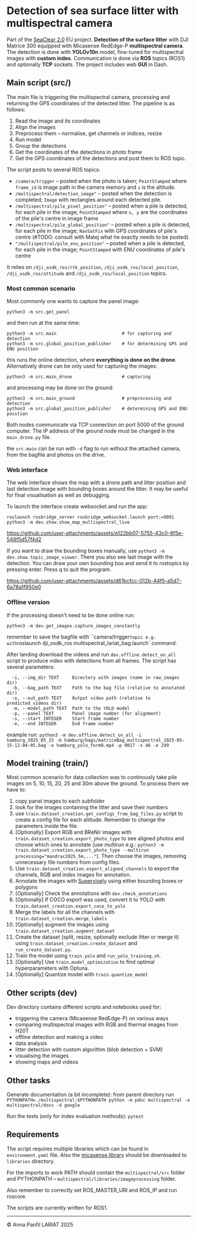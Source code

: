 # Detection of sea surface litter with multispectral camera

Part of the [SeaClear 2.0](https://www.seaclear2.eu/) EU project. **Detection of the surface litter** with DJI Matrice 300 equipped with Micasense RedEdge-P **multispectral camera**. The detection is done with **YOLOv10n** model, fine-tuned for multispectral images with **custom index**. Communication is done via **ROS** topics (ROS1) and optionally **TCP** sockets. The project includes web **GUI** in Dash. 

## Main script (src/)
The main file is triggering the multispectral camera, processing and returning the GPS coordinates of
the detected litter. The pipeline is as follows:
1. Read the image and its coordinates
2. Align the images
3. Preprocess them – normalise, get channels or indices, resize
4. Run model
5. Group the detections
6. Get the coordinates of the detections in photo frame
7. Get the GPS coordinates of the detections and post them to ROS topic.

The script posts to several ROS topics:
- `/camera/trigger` – posted when the photo is taken; `PointStamped` where `frame_id` is image path in the camera memory and `z` is the altitude.
- `/multispectral/detection_image"` – posted when the detection is completed; `Image` with rectangles around each detected pile.
- `/multispectral/pile_pixel_position"` – posted when a pile is detected, for each pile in the image; `PointStamped` where `x, y` are the coordinates of the pile's centre in image frame
- `/multispectral/pile_global_position"` – posted when a pile is detected, for each pile in the image; `NavSatFix` with GPS coordinates of pile's centre (#TODO: consult with Matej what he exactly needs to be posted).
- `"/multispectral/pile_enu_position"` – posted when a pile is detected, for each pile in the image; `PointStamped` with ENU coordinates of pile's centre

It relies on `/dji_osdk_ros/rtk_position`, `/dji_osdk_ros/local_position`, `/dji_osdk_ros/attitude` and `/dji_osdk_ros/local_position` topics.

### Most common scenario
Most commonly one wants to capture the panel image:
```
python3 -m src.get_panel
```

and then run at the same time:
```
python3 -m src.main                         # for capturing and detection
python3 -m src.global_position_publisher    # for determining GPS and ENU position
```

this runs the online detection, where **everything is done on the drone**. Alternatively drone can be only used for capturing the images:
```
python3 -m src.main_drone                   # capturing
```

and processing may be done on the ground:
```
python3 -m src.main_ground                  # preprocessing and detection
python3 -m src.global_position_publisher    # determining GPS and ENU position
```

Both nodes communicate via TCP connection on port 5000 of the ground computer. The IP address of the ground node must be changed in the `main_drone.py` file.

the `src.main` can be run with `-d` flag to run without the attached camera, from the bagfile and photos on the drive.

### Web interface
The web interface shows the map with a drone path and litter position and last detection image with bounding boxes around the litter.
It may be useful for final visualisation as well as debugging. 

To launch the interface create websocket and run the app:
```
roslaunch rosbridge_server rosbridge_websocket.launch port:=9091
python3 -m dev.show.show_map_multispectral_live
```

https://github.com/user-attachments/assets/e122bb07-5755-43c0-8f5e-548f5d57f4d2

If you want to draw the bounding boxes manually, use `python3 -m dev.show.topic_image_viewer`. There you also see last image with the detection. You can draw your own bounding box and send it to rostopics by pressing enter. Press q to quit the program.

https://github.com/user-attachments/assets/d61bcfcc-012b-44f5-a5d7-6a78a1f950e0


### Offline version
If the processing doesn't need to be done online run:
```
python3 -m dev.get_images.capture_images_constantly
```
remember to save the bagfile with ``camera/trigger` topic e.g. with `roslaunch dji_osdk_ros multispectral_lariat_bag.launch` command.

After landing download the videos and run `dev.offline.detect_on_all` script to produce video with detections from all frames. The script has several parameters:
```
  -i, --img_dir TEXT     Directory with images (name in raw_images dir)
  -b, --bag_path TEXT    Path to the bag file (relative to annotated dir)
  -o, --out_path TEXT    Output video path (relative to predicted_videos dir)
  -m, --model_path TEXT  Path to the YOLO model
  -p, --panel TEXT       Panel image number (for alignment)
  -s, --start INTEGER    Start frame number
  -e, --end INTEGER      End frame number
```
example run: `python3 -m dev.offline.detect_on_all -i hamburg_2025_05_15 -b hamburg/bags/matriceBag_multispectral_2025-05-15-12-04-05.bag -o hamburg_yolo_form8.mp4 -p 0017 -s 46 -e 299`

## Model training (train/)

Most common scenario for data collection was to continously take pile images on 5, 10, 15, 20, 25 and 30m above the ground. To process them we have to:
1. copy panel images to each subfolder
1. look for the images containing the litter and save their numbers
1. use `train.dataset_creation.get_configs_from_bag_files.py` script to create a config file for each altitude. Remember to change the parameters inside the file.
1. [Optionally] Export RGB and BReNir images with `train.dataset_creation.export_photo_type` to see aligned photos and choose which ones to annotate (use multirun e.g.: `python3 -m train.dataset_creation.export_photo_type --multirun processing="mandrac2025_5m,..."`). Then choose the images, removing unnecessary file numbers from config files.
1. Use `train.dataset_creation.export_aligned_channels` to export the channels, RGB and
index images for annotation.
1. Annotate the images with [Supervisely](https://app.supervisely.com/projects/) using either bounding boxes or polygons
1. [Optionally] Check the annotations with `dev.check_annotations`
1. [Optionally] If COCO export was used, convert it to YOLO with `train.dataset_creation.export_coco_to_yolo`
1. Merge the labels for all the channels with `train.dataset_creation.merge_labels`
1. [Optionally] augment the images using `train.dataset_creation.augment_dataset`
1. Create the dataset (split, resize, optionally exclude litter or merge it) using `train.dataset_creation.create_dataset` and `run_create_dataset.py`.
1. Train the model using `train.yolo` and `run_yolo_training.sh`.
1. [Optionally] Use `train.model_optimization` to find optimal hyperparameters with Optuna.
1. [Optionally] Quantize model with `train.quantize_model`

## Other scripts (dev\)
Dev directory contains different scripts and notebooks used for:
- triggering the camera (Micasense RedEdge-P) on various ways
- comparing multispectral images with RGB and thermal images from H20T
- offline detection and making a video
- data analysis
- litter detection with custom algorithm (blob detection + SVM)
- visualising the images
- showing maps and videos


## Other tasks

Generate documentation (a bit incomplete): from parent directory run `PYTHONPATH=./multispectral:$PYTHONPATH python -m pdoc multispectral -o multispectral/docs -d google`

Run the tests (only for index evaluation methods): `pytest`

## Requirements
The script requires multiple libraries which can be found in `environment.yaml` file. Also the [micasense library](https://github.com/micasense/imageprocessing) should be downloaded to `libraries` directory. 

For the imports to work PATH should contain the `multispectral/src` folder and PYTHONPATH – `multispectral/libraries/imageprocessing` folder.

Also remember to correctly set ROS_MASTER_URI and ROS_IP and run roscore.

The scripts are currently written for ROS1.

---
© Anna Panfil LARIAT 2025